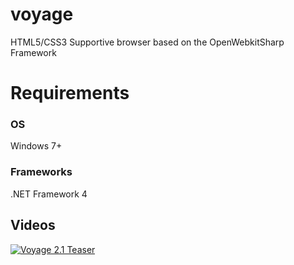 # voyage
HTML5/CSS3 Supportive browser based on the OpenWebkitSharp Framework

# Requirements 
### OS 
Windows 7+
### Frameworks 
.NET Framework 4

## Videos 
[![Voyage 2.1 Teaser](http://img.youtube.com/vi/0poVNDLvLyg/0.jpg)](https://www.youtube.com/watch?v=0poVNDLvLyg "Voyage Browser")


